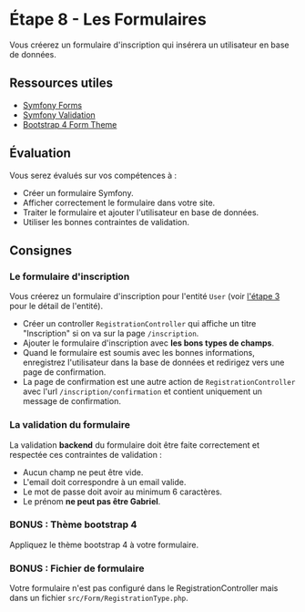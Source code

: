 # Étape 8 - Les Formulaires

Vous créerez un formulaire d'inscription qui insérera un utilisateur en base de données.

## Ressources utiles

* [Symfony Forms](https://symfony.com/doc/current/forms.html)
* [Symfony Validation](https://symfony.com/doc/current/validation.html)
* [Bootstrap 4 Form Theme](https://symfony.com/doc/current/form/bootstrap4.html)

## Évaluation

Vous serez évalués sur vos compétences à :

* Créer un formulaire Symfony.
* Afficher correctement le formulaire dans votre site.
* Traiter le formulaire et ajouter l'utilisateur en base de données.
* Utiliser les bonnes contraintes de validation.

## Consignes

### Le formulaire d'inscription

Vous créerez un formulaire d'inscription pour l'entité `User` (voir [l'étape 3](http://elp.tentacode.net/course/shopping/03-modelisation) pour le détail de l'entité).

* Créer un controller `RegistrationController` qui affiche un titre "Inscription" si on va sur la page `/inscription`.
* Ajouter le formulaire d'inscription avec **les bons types de champs**.
* Quand le formulaire est soumis avec les bonnes informations, enregistrez l'utilisateur dans la base de données et redirigez vers une page de confirmation.
* La page de confirmation est une autre action de `RegistrationController` avec l'url `/inscription/confirmation` et contient uniquement un message de confirmation.

### La validation du formulaire

La validation **backend** du formulaire doit être faite correctement et respectée ces contraintes de validation :

* Aucun champ ne peut être vide.
* L'email doit correspondre à un email valide.
* Le mot de passe doit avoir au minimum 6 caractères.
* Le prénom **ne peut pas être Gabriel**.

### BONUS : Thème bootstrap 4

Appliquez le thème bootstrap 4 à votre formulaire.

### BONUS : Fichier de formulaire

Votre formulaire n'est pas configuré dans le RegistrationController mais dans un fichier `src/Form/RegistrationType.php`.
